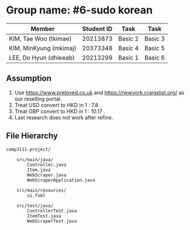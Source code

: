 # Group name: #6-sudo korean

|  Member | Student ID | Task | Task |
|----|----|----|----|
| KIM, Tae Woo (tkimae) | 20213873  | Basic 2 | Basic 3 |
| KIM, MinKyung (mkimaj) | 20373348 | Basic 4 | Basic 5 |
| LEE, Do Hyun (dhleeab) | 20213299 | Basic 1 | Basic 6 |


## Assumption

1. Use https://www.preloved.co.uk and https://newyork.craigslist.org/ as our reselling portal.
2. Treat USD convert to HKD in 1 : 7.8 .
3. Treat GBP convert to HKD in 1 : 10.17 .
4. Last research does not work after refine.

## File Hierarchy

~~~
comp3111-project/
  
    src/main/java/
        Controller.java
        Item.java
        WebScraper.java
        WebScraperApplication.java
    
    src/main/resources/
        ui.fxml
   
    src/test/java/
        ControllerTest.java
        ItemTest.java
        WebScraperTest.java
~~~
